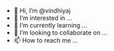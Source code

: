 - 👋 Hi, I’m @vindhiyaj
- 👀 I’m interested in ...
- 🌱 I’m currently learning ...
- 💞️ I’m looking to collaborate on ...
- 📫 How to reach me ...

<!---
vindhiyaj/vindhiyaj is a ✨ special ✨ repository because its `README.md` (this file) appears on your GitHub profile.
You can click the Preview link to take a look at your changes.
--->
